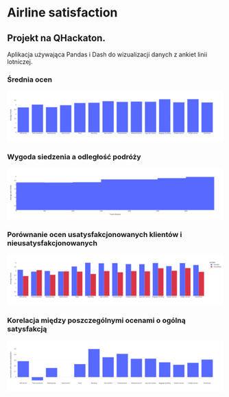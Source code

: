 # Airline satisfaction

## Projekt na QHackaton.

Aplikacja używająca Pandas i Dash do wizualizacji danych z ankiet linii lotniczej.

### Średnia ocen
![Średnia ocen](srednia-ocena.png)

### Wygoda siedzenia a odległość podróży
![Wygoda siedzenia a odległość podróży](siedzenie-a-odleglosc.png)

### Porównanie ocen usatysfakcjonowanych klientów i nieusatysfakcjonowanych
![Porównanie ocen usatysfakcjonowanych klientów i nieusatysfakcjonowanych](satisfied-dissatisfied.png)

### Korelacja między poszczególnymi ocenami o ogólną satysfakcją
![Korelacja między poszczególnymi ocenami o ogólną satysfakcją](korelacja.png)